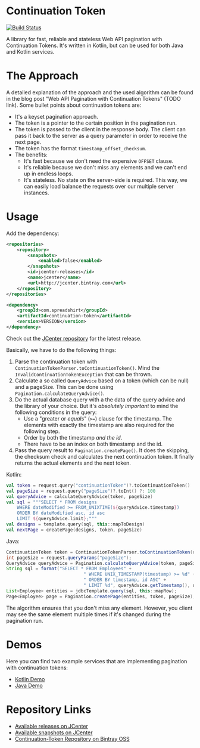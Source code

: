 # Continuation Token

[![Build Status](https://travis-ci.org/spreadshirt/continuation-token.svg?branch=master)](https://travis-ci.org/spreadshirt/continuation-token)

A library for fast, reliable and stateless Web API pagination with Continuation Tokens. It's written in Kotlin, but can be used for both Java and Kotlin services.

# The Approach

A detailed explanation of the approach and the used algorithm can be found in the blog post "Web API Pagination with Continuation Tokens" (TODO link). Some bullet points about continuation tokens are:

- It's a keyset pagination approach.
- The token is a pointer to the certain position in the pagination run.
- The token is passed to the client in the response body. The client can pass it back to the server as a query parameter in order to receive the next page.
- The token has the format `timestamp_offset_checksum`. 
- The benefits:
    - It's fast because we don't need the expensive `OFFSET` clause.
    - It's reliable because we don't miss any elements and we can't end up in endless loops.
    - It's stateless. No state on the server-side is required. This way, we can easily load balance the requests over our multiple server instances.

# Usage

Add the dependency:

```xml
<repositories>
    <repository>
        <snapshots>
            <enabled>false</enabled>
        </snapshots>
        <id>jcenter-releases</id>
        <name>jcenter</name>
        <url>http://jcenter.bintray.com</url>
    </repository>
</repositories>

<dependency>
    <groupId>com.spreadshirt</groupId>
    <artifactId>continuation-token</artifactId>
    <version>VERSION</version>
</dependency>
```

Check out the [JCenter repository](https://jcenter.bintray.com/com/spreadshirt/continuation-token/) for the latest release. 

Basically, we have to do the following things:

1. Parse the continuation token with `ContinuationTokenParser.toContinuationToken()`. Mind the `InvalidContinuationTokenException` that can be thrown.
1. Calculate a so called `QueryAdvice` based on a token (which can be null) and a pageSize. This can be done using `Pagination.calculateQueryAdvice()`.
1. Do the actual database query with a the data of the query advice and the library of your choice. But it's *absolutely important* to mind the following conditions in the query:
    - Use a "greater or *equals*" (`>=`) clause for the timestamp. The elements with exactly the timestamp are also required for the following step.
    - Order by both the timestamp *and the id*.
    - There have to be an index on both timestamp and the id.
1. Pass the query result to `Pagination.createPage()`. It does the skipping, the checksum check and calculates the next continuation token. It finally returns the actual elements and the next token.

Kotlin: 

```kotlin
val token = request.query("continuationToken")?.toContinuationToken()
val pageSize = request.query("pageSize")?.toInt() ?: 100
val queryAdvice = calculateQueryAdvice(token, pageSize)
val sql = """SELECT * FROM designs
    WHERE dateModified >= FROM_UNIXTIME(${queryAdvice.timestamp})
    ORDER BY dateModified asc, id asc
    LIMIT ${queryAdvice.limit};"""
val designs = template.query(sql, this::mapToDesign)
val nextPage = createPage(designs, token, pageSize)
```

Java:

```java
ContinuationToken token = ContinuationTokenParser.toContinuationToken(request.queryParams("continuationToken"));
int pageSize = request.queryParams("pageSize");
QueryAdvice queryAdvice = Pagination.calculateQueryAdvice(token, pageSize);
String sql = format("SELECT * FROM Employees" +
                             " WHERE UNIX_TIMESTAMP(timestamp) >= %d" +
                             " ORDER BY timestamp, id ASC" +
                             " LIMIT %d", queryAdvice.getTimestamp(), queryAdvice.getLimit())
List<Employee> entities = jdbcTemplate.query(sql, this::mapRow);
Page<Employee> page = Pagination.createPage(entities, token, pageSize);
```

The algorithm ensures that you don't miss any element. However, you client may see the same element multiple times if it's changed during the pagination run.

# Demos

Here you can find two example services that are implementing pagination with continuation tokens:

- [Kotlin Demo](/demo-kotlin/)
- [Java Demo](/demo-java/)

# Repository Links

- [Available releases on JCenter](https://jcenter.bintray.com/com/spreadshirt/continuation-token/)
- [Available snapshots on JCenter](https://oss.jfrog.org/simple/oss-snapshot-local/com/spreadshirt/continuation-token/)
- [Continuation-Token Repository on Bintray OSS](https://bintray.com/spreadshirt/library/continuation-token)
